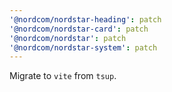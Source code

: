 ```yaml
---
'@nordcom/nordstar-heading': patch
'@nordcom/nordstar-card': patch
'@nordcom/nordstar': patch
'@nordcom/nordstar-system': patch
---
```


Migrate to `vite` from `tsup`.
